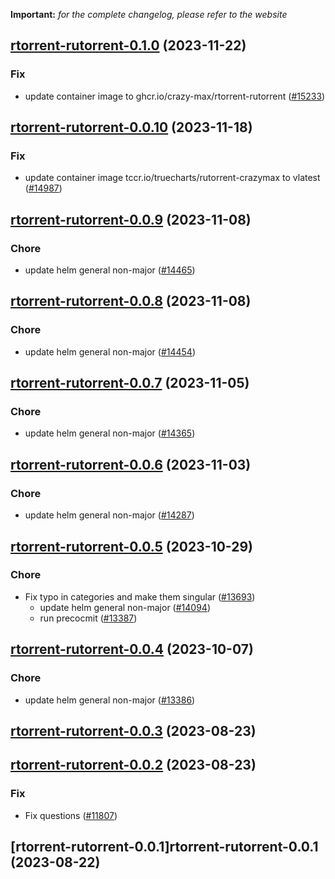 **Important:**
*for the complete changelog, please refer to the website*




## [rtorrent-rutorrent-0.1.0](https://github.com/truecharts/charts/compare/rtorrent-rutorrent-0.0.10...rtorrent-rutorrent-0.1.0) (2023-11-22)

### Fix

- update container image to ghcr.io/crazy-max/rtorrent-rutorrent   ([#15233](https://github.com/truecharts/charts/issues/15233))
  
  


## [rtorrent-rutorrent-0.0.10](https://github.com/truecharts/charts/compare/rtorrent-rutorrent-0.0.9...rtorrent-rutorrent-0.0.10) (2023-11-18)

### Fix

- update container image tccr.io/truecharts/rutorrent-crazymax to vlatest ([#14987](https://github.com/truecharts/charts/issues/14987))
  
  


## [rtorrent-rutorrent-0.0.9](https://github.com/truecharts/charts/compare/rtorrent-rutorrent-0.0.8...rtorrent-rutorrent-0.0.9) (2023-11-08)

### Chore

- update helm general non-major ([#14465](https://github.com/truecharts/charts/issues/14465))
  
  


## [rtorrent-rutorrent-0.0.8](https://github.com/truecharts/charts/compare/rtorrent-rutorrent-0.0.7...rtorrent-rutorrent-0.0.8) (2023-11-08)

### Chore

- update helm general non-major ([#14454](https://github.com/truecharts/charts/issues/14454))
  
  


## [rtorrent-rutorrent-0.0.7](https://github.com/truecharts/charts/compare/rtorrent-rutorrent-0.0.6...rtorrent-rutorrent-0.0.7) (2023-11-05)

### Chore

- update helm general non-major ([#14365](https://github.com/truecharts/charts/issues/14365))
  
  


## [rtorrent-rutorrent-0.0.6](https://github.com/truecharts/charts/compare/rtorrent-rutorrent-0.0.5...rtorrent-rutorrent-0.0.6) (2023-11-03)

### Chore

- update helm general non-major ([#14287](https://github.com/truecharts/charts/issues/14287))
  
  


## [rtorrent-rutorrent-0.0.5](https://github.com/truecharts/charts/compare/rtorrent-rutorrent-0.0.4...rtorrent-rutorrent-0.0.5) (2023-10-29)

### Chore

- Fix typo in categories and make them singular ([#13693](https://github.com/truecharts/charts/issues/13693))
  - update helm general non-major ([#14094](https://github.com/truecharts/charts/issues/14094))
  - run precocmit ([#13387](https://github.com/truecharts/charts/issues/13387))
  
  


## [rtorrent-rutorrent-0.0.4](https://github.com/truecharts/charts/compare/rtorrent-rutorrent-0.0.3...rtorrent-rutorrent-0.0.4) (2023-10-07)

### Chore

- update helm general non-major ([#13386](https://github.com/truecharts/charts/issues/13386))
  
  


## [rtorrent-rutorrent-0.0.3](https://github.com/truecharts/charts/compare/rtorrent-rutorrent-0.0.2...rtorrent-rutorrent-0.0.3) (2023-08-23)




## [rtorrent-rutorrent-0.0.2](https://github.com/truecharts/charts/compare/rtorrent-rutorrent-0.0.1...rtorrent-rutorrent-0.0.2) (2023-08-23)

### Fix

- Fix questions ([#11807](https://github.com/truecharts/charts/issues/11807))
  
  


## [rtorrent-rutorrent-0.0.1]rtorrent-rutorrent-0.0.1 (2023-08-22)


